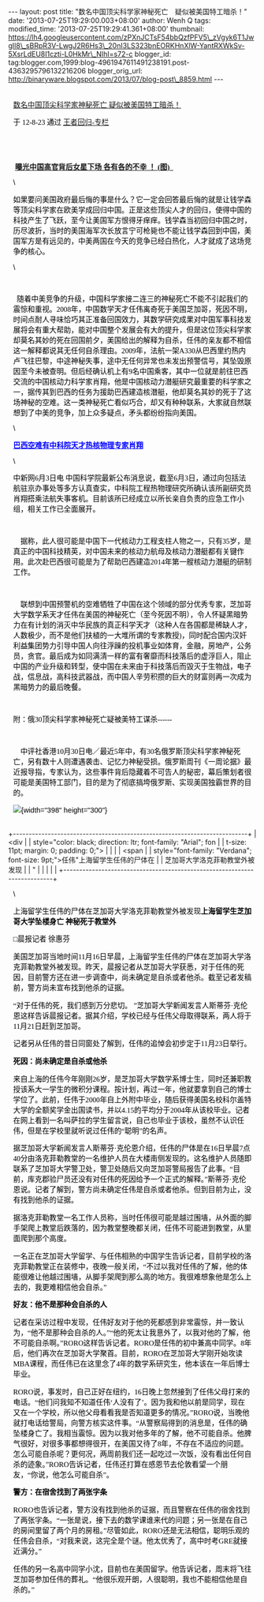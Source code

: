 --- layout: post title:
"数名中国顶尖科学家神秘死亡　疑似被美国特工暗杀！" date:
'2013-07-25T19:29:00.003+08:00' author: Wenh Q tags: modified\_time:
'2013-07-25T19:29:41.361+08:00' thumbnail:
https://lh4.googleusercontent.com/zPXnJCTsF54bbQzfPFV5\_zVgyk6T1JwgIl8\_sBRpR3V-LwgJ2R6Hs3\_20nI3LS323bnEORKHnXlW-YantRXWkSv-5XsrLdEU8I1czti-L0HkMr\_NIhI=s72-c
blogger\_id:
tag:blogger.com,1999:blog-4961947611491238191.post-4363295796132216206
blogger\_orig\_url:
http://binaryware.blogspot.com/2013/07/blog-post\_8859.html ---
<div
style="color: black; direction: ltr; font-family: &quot;Arial&quot;; font-size: 11pt; margin-bottom: 0; margin-left: 7.5pt; margin-right: 7.5pt; margin-top: 0; padding: 0;">

<span
style="color: #0000ee; font-family: &quot;Verdana&quot;; text-decoration: underline;">[\
数名中国顶尖科学家神秘死亡
疑似被美国特工暗杀！](http://blog.china.com/u/060604/863/201208/10072767.html)</span>

</div>

<div
style="color: black; direction: ltr; font-family: &quot;Arial&quot;; font-size: 11pt; margin-bottom: 0; margin-left: 7.5pt; margin-right: 7.5pt; margin-top: 0; padding-bottom: 8pt; padding-left: 0; padding-right: 0; padding-top: 0;">

<span style="font-family: &quot;Verdana&quot;;">于 12-8-23 通过
</span><span
style="color: #0000ee; font-family: &quot;Verdana&quot;; text-decoration: underline;">[王者回归-专栏](http://blog.china.com/u/060604/863/)</span>

</div>

<div
style="color: black; direction: ltr; font-family: &quot;Arial&quot;; font-size: 11pt; height: 11pt; margin-bottom: 0; margin-left: 7.5pt; margin-right: 7.5pt; margin-top: 0; padding: 0;">

<span
style="color: #0000ee; font-family: &quot;Verdana&quot;; text-decoration: underline;">[](http://blog.china.com/u/060604/863/)</span>

</div>

<div
style="color: black; direction: ltr; font-family: &quot;Arial&quot;; font-size: 11pt; margin-bottom: 0; margin-left: 7.5pt; margin-right: 7.5pt; margin-top: 0; padding: 0;">

<span style="font-family: &quot;Verdana&quot;;"> </span><span
style="color: #000066; font-family: &quot;Verdana&quot;; font-weight: bold; text-decoration: underline;">[曝光中国高官背后女星下场
各有各的不幸 ！ (图)  ](http://yqbaoliao.com/portal.php)</span>

</div>

<div
style="color: black; direction: ltr; font-family: &quot;Arial&quot;; font-size: 11pt; margin-bottom: 0; margin-left: 7.5pt; margin-right: 7.5pt; margin-top: 0; padding: 0;">

\

</div>

<div
style="color: black; direction: ltr; font-family: &quot;Arial&quot;; font-size: 11pt; margin-bottom: 0; margin-left: 7.5pt; margin-right: 7.5pt; margin-top: 0; padding: 0;">

<span
style="font-family: &quot;Verdana&quot;;">如果要问美国政府最后悔的事是什么？它一定会回答最后悔的就是让钱学森等顶尖科学家在欧美学成回归中国。正是这些顶尖人才的回归，使得中国的科技产生了飞跃，至今让美国军方恨得牙痒痒。钱学森当初回归中国之时，历尽波折，当时的美国海军次长放言宁可枪毙也不能让钱学森回到中国，美国军方是有远见的，中美两国在今天的竞争已经白热化，人才就成了这场竞争的核心。</span>

</div>

<div
style="color: black; direction: ltr; font-family: &quot;Arial&quot;; font-size: 11pt; margin-bottom: 0; margin-left: 7.5pt; margin-right: 7.5pt; margin-top: 0; padding: 0;">

\

</div>

<div
style="color: black; direction: ltr; font-family: &quot;Arial&quot;; font-size: 11pt; height: 11pt; margin-bottom: 0; margin-left: 7.5pt; margin-right: 7.5pt; margin-top: 0; padding: 0;">

<span style="font-family: &quot;Verdana&quot;;"></span>

</div>

<div
style="color: black; direction: ltr; font-family: &quot;Arial&quot;; font-size: 11pt; margin-bottom: 0; margin-left: 7.5pt; margin-right: 7.5pt; margin-top: 0; padding: 0;">

<span style="font-family: &quot;Verdana&quot;;"> 
随着中美竞争的升级，中国科学家接二连三的神秘死亡不能不引起我们的震惊和重视。2008年，中国数学天才任伟离奇死于美国芝加哥，死因不明，时间点耐人寻味恰巧其正准备回国效力，其数学研究成果对中国军事科技发展将会有重大帮助，能对中国整个发展会有大的提升，但是这位顶尖科学家却莫名其妙的死在回国前夕，美国给出的解释为自杀，任伟的亲友都不相信这一解释都说其无任何自杀理由。2009年，法航一架A330从巴西里约热内卢飞往巴黎，中途神秘失事，途中无任何异常也未发出预警信号，其坠毁原因至今未被查明。但后经确认机上有9名中国乘客，其中一位就是前往巴西交流的中国核动力科学家肖翔，他是中国核动力潜艇研究最重要的科学家之一，据传其到巴西的任务为援助巴西建造核潜艇，他却莫名其妙的死于了这场神秘的空难。这一类神秘死亡看似巧合，却又有种种联系，大家就自然联想到了中美的竞争，加上众多疑点，矛头都纷纷指向美国。</span>

</div>

<div
style="color: black; direction: ltr; font-family: &quot;Arial&quot;; font-size: 11pt; margin-bottom: 0; margin-left: 7.5pt; margin-right: 7.5pt; margin-top: 0; padding: 0;">

\

</div>

<div
style="color: black; direction: ltr; font-family: &quot;Arial&quot;; font-size: 11pt; margin-bottom: 0; margin-left: 7.5pt; margin-right: 7.5pt; margin-top: 0; padding: 0;">

<span
style="color: blue; font-family: &quot;Verdana&quot;; font-weight: bold; text-decoration: underline;">巴西空难有中科院天才热核物理专家肖翔</span>

</div>

<div
style="color: black; direction: ltr; font-family: &quot;Arial&quot;; font-size: 11pt; margin-bottom: 0; margin-left: 7.5pt; margin-right: 7.5pt; margin-top: 0; padding: 0;">

\

</div>

<div
style="color: black; direction: ltr; font-family: &quot;Arial&quot;; font-size: 11pt; margin-bottom: 0; margin-left: 7.5pt; margin-right: 7.5pt; margin-top: 0; padding: 0;">

<span style="font-family: &quot;Verdana&quot;;">中新网6月3日电
中国科学院最新公布消息说，截至6月3日，通过向包括法航驻京办事处等多方认真查实，中科院工程热物理研究所确认该所副研究员肖翔搭乘法航失事客机。目前该所已经成立以所长亲自负责的应急工作小组，相关工作已全面展开。 </span>

</div>

<div
style="color: black; direction: ltr; font-family: &quot;Arial&quot;; font-size: 11pt; height: 11pt; margin-bottom: 0; margin-left: 7.5pt; margin-right: 7.5pt; margin-top: 0; padding: 0;">

<span style="font-family: &quot;Verdana&quot;;"></span>

</div>

<div
style="color: black; direction: ltr; font-family: &quot;Arial&quot;; font-size: 11pt; margin-bottom: 0; margin-left: 7.5pt; margin-right: 7.5pt; margin-top: 0; padding: 0;">

<span style="font-family: &quot;Verdana&quot;;">   
据称，此人很可能是中国下一代核动力工程支柱人物之一，只有35岁，是真正的中国科技精英，对中国未来的核动力航母及核动力潜艇都有关键作用。此次赴巴西很可能是为了帮助巴西建造2014年第一艘核动力潜艇的研制工作。 </span>

</div>

<div
style="color: black; direction: ltr; font-family: &quot;Arial&quot;; font-size: 11pt; height: 11pt; margin-bottom: 0; margin-left: 7.5pt; margin-right: 7.5pt; margin-top: 0; padding: 0;">

<span style="font-family: &quot;Verdana&quot;;"></span>

</div>

<div
style="color: black; direction: ltr; font-family: &quot;Arial&quot;; font-size: 11pt; margin-bottom: 0; margin-left: 7.5pt; margin-right: 7.5pt; margin-top: 0; padding: 0;">

<span style="font-family: &quot;Verdana&quot;;">   
联想到中国预警机的空难牺牲了中国在这个领域的部分优秀专家，芝加哥大学数学系天才任伟在美国的神秘死亡（至今死因不明），令人怀疑黑暗势力在有计划的消灭中华民族的真正科学天才（这种人在各国都是稀缺人才，人数极少，而不是他们扶植的一大堆所谓的专家教授)，同时配合国内汉奸利益集团势力引导中国人向往浮躁的投机事业如体育，金融，房地产，公务员，贪官。最后成为如同满清一样的富有奢靡而科技落后的虚浮巨人，阻止中国的产业升级和转型，使中国在未来由于科技落后而毁灭于生物战，电子战，信息战，高科技武器战，而中国人辛劳积攒的巨大的财富则再一次成为黑暗势力的最后晚餐。</span>

</div>

<div
style="color: black; direction: ltr; font-family: &quot;Arial&quot;; font-size: 11pt; height: 11pt; margin-bottom: 0; margin-left: 7.5pt; margin-right: 7.5pt; margin-top: 0; padding: 0;">

<span style="font-family: &quot;Verdana&quot;;"></span>

</div>

<div
style="color: black; direction: ltr; font-family: &quot;Arial&quot;; font-size: 11pt; margin-bottom: 0; margin-left: 7.5pt; margin-right: 7.5pt; margin-top: 0; padding: 0;">

<span
style="font-family: &quot;Verdana&quot;;">附：俄30顶尖科学家神秘死亡疑被美特工谋杀------</span>

</div>

<div
style="color: black; direction: ltr; font-family: &quot;Arial&quot;; font-size: 11pt; height: 11pt; margin-bottom: 0; margin-left: 7.5pt; margin-right: 7.5pt; margin-top: 0; padding: 0;">

<span style="font-family: &quot;Verdana&quot;;"></span>

</div>

<div
style="color: black; direction: ltr; font-family: &quot;Arial&quot;; font-size: 11pt; margin-bottom: 0; margin-left: 7.5pt; margin-right: 7.5pt; margin-top: 0; padding: 0;">

<span style="font-family: &quot;Verdana&quot;;">   
中评社香港10月30日电／最近5年中，有30名俄罗斯顶尖科学家神秘死亡，另有数十人则遭遇袭击、记忆力神秘受损。俄罗斯周刊《一周论据》最近报导指，专家认为，这些事件背后隐藏着不可告人的秘密，幕后策划者很可能是美国特工部门，目的是为了彻底搞垮俄罗斯、实现美国独霸世界的目的。</span>

</div>

<div
style="color: black; direction: ltr; font-family: &quot;Arial&quot;; font-size: 11pt; margin-bottom: 0; margin-left: 7.5pt; margin-right: 7.5pt; margin-top: 0; padding: 0;">

![](https://lh4.googleusercontent.com/zPXnJCTsF54bbQzfPFV5_zVgyk6T1JwgIl8_sBRpR3V-LwgJ2R6Hs3_20nI3LS323bnEORKHnXlW-YantRXWkSv-5XsrLdEU8I1czti-L0HkMr_NIhI){width="398"
height="300"}

</div>

[](https://www.blogger.com/blogger.g?blogID=4961947611491238191#)[](https://www.blogger.com/blogger.g?blogID=4961947611491238191#)\
+--------------------------------------------------------------------------+
| <div                                                                     |
| style="color: black; direction: ltr; font-family: &quot;Arial&quot;; fon |
| t-size: 11pt; margin: 0; padding: 0;">                                   |
|                                                                          |
| <span                                                                    |
| style="font-family: &quot;Verdana&quot;; font-size: 9pt;">任伟"上海留学生任伟的尸体在 |
| 芝加哥大学洛克菲勒教堂外被发现                                           |
| "</span>                                                                 |
|                                                                          |
| </div>                                                                   |
+--------------------------------------------------------------------------+

<div
style="color: black; direction: ltr; font-family: &quot;Arial&quot;; font-size: 11pt; margin-bottom: 0; margin-left: 7.5pt; margin-right: 7.5pt; margin-top: 0; padding: 0;">

\

</div>

<div
style="color: black; direction: ltr; font-family: &quot;Arial&quot;; font-size: 11pt; margin-bottom: 0; margin-left: 7.5pt; margin-right: 7.5pt; margin-top: 0; padding: 0;">

<span
style="font-family: &quot;Verdana&quot;;">上海留学生任伟的尸体在芝加哥大学洛克菲勒教堂外被发现</span><span
style="font-family: &quot;Verdana&quot;; font-weight: bold;">上海留学生芝加哥大学坠楼身亡
神秘死于教堂外</span>

</div>

<div
style="color: black; direction: ltr; font-family: &quot;Arial&quot;; font-size: 11pt; margin-bottom: 0; margin-left: 7.5pt; margin-right: 7.5pt; margin-top: 0; padding: 0;">

<span style="font-family: &quot;Verdana&quot;;">□晨报记者 徐惠芬</span>

</div>

<div
style="color: black; direction: ltr; font-family: &quot;Arial&quot;; font-size: 11pt; margin-bottom: 0; margin-left: 7.5pt; margin-right: 7.5pt; margin-top: 0; padding: 0;">

<span
style="font-family: &quot;Verdana&quot;;">美国芝加哥当地时间11月16日早晨，上海留学生任伟的尸体在芝加哥大学洛克菲勒教堂外被发现。昨天，晨报记者从芝加哥大学获悉，对于任伟的死因，目前警方还在进一步调查中，尚未确定是自杀或者他杀。截至记者发稿前，警方尚未宣布找到他杀的证据。</span>

</div>

<div
style="color: black; direction: ltr; font-family: &quot;Arial&quot;; font-size: 11pt; margin-bottom: 0; margin-left: 7.5pt; margin-right: 7.5pt; margin-top: 0; padding: 0;">

<span
style="font-family: &quot;Verdana&quot;;">“对于任伟的死，我们感到万分悲切。
”芝加哥大学新闻发言人斯蒂芬·克伦恩这样告诉晨报记者。据其介绍，学校已经与任伟父母取得联系，两人将于11月21日赶到芝加哥。</span>

</div>

<div
style="color: black; direction: ltr; font-family: &quot;Arial&quot;; font-size: 11pt; margin-bottom: 0; margin-left: 7.5pt; margin-right: 7.5pt; margin-top: 0; padding: 0;">

<span
style="font-family: &quot;Verdana&quot;;">记者另从任伟的昔日同窗处了解到，任伟的追悼会初步定于11月23日举行。</span>

</div>

<div
style="color: black; direction: ltr; font-family: &quot;Arial&quot;; font-size: 11pt; margin-bottom: 0; margin-left: 7.5pt; margin-right: 7.5pt; margin-top: 0; padding: 0;">

<span
style="font-family: &quot;Verdana&quot;; font-weight: bold;">死因：尚未确定是自杀或他杀</span>

</div>

<div
style="color: black; direction: ltr; font-family: &quot;Arial&quot;; font-size: 11pt; margin-bottom: 0; margin-left: 7.5pt; margin-right: 7.5pt; margin-top: 0; padding: 0;">

<span
style="font-family: &quot;Verdana&quot;;">来自上海的任伟今年刚刚26岁，是芝加哥大学数学系博士生，同时还兼职教授该系大一学生的微积分课程。按计划，再过一年，他就要拿到自己的博士学位了。此前，任伟于2000年自上外附中毕业，随后获得美国名校科尔盖特大学的全额奖学金出国读书，并以4.15的平均分于2004年从该校毕业。记者在网上看到一名叫萨拉的学生留言说，自己也毕业于该校，虽然不认识任伟，但是在学校里就听说过任伟的“聪明”的名声。</span>

</div>

<div
style="color: black; direction: ltr; font-family: &quot;Arial&quot;; font-size: 11pt; margin-bottom: 0; margin-left: 7.5pt; margin-right: 7.5pt; margin-top: 0; padding: 0;">

<span
style="font-family: &quot;Verdana&quot;;">据芝加哥大学新闻发言人斯蒂芬·克伦恩介绍，任伟的尸体是在16日早晨7点40分由洛克菲勒教堂的一名维护人员在大楼南侧发现的。这名维护人员随即联系了芝加哥大学警卫处，警卫处随后又向芝加哥警局报告了此事。“目前，库克郡验尸员还没有对任伟的死因给予一个正式的解释。”斯蒂芬·克伦恩说。记者了解到，警方尚未确定任伟是自杀或者他杀。但到目前为止，没有找到他杀的证据。</span>

</div>

<div
style="color: black; direction: ltr; font-family: &quot;Arial&quot;; font-size: 11pt; margin-bottom: 0; margin-left: 7.5pt; margin-right: 7.5pt; margin-top: 0; padding: 0;">

<span
style="font-family: &quot;Verdana&quot;;">据洛克菲勒教堂一名工作人员称，当时任伟很可能是越过围墙，从外面的脚手架爬上教堂后跌落的，因为教堂整晚都关闭，任伟不可能进到教堂，从里面爬到那个高度。</span>

</div>

<div
style="color: black; direction: ltr; font-family: &quot;Arial&quot;; font-size: 11pt; margin-bottom: 0; margin-left: 7.5pt; margin-right: 7.5pt; margin-top: 0; padding: 0;">

<span
style="font-family: &quot;Verdana&quot;;">一名正在芝加哥大学留学、与任伟相熟的中国学生告诉记者，目前学校的洛克菲勒教堂正在装修中，夜晚一般关闭，“不过以我对任伟的了解，他的体能很难让他越过围墙，从脚手架爬到那么高的地方。我很难想象他是怎么上去的，我更难相信他会自杀。”</span>

</div>

<div
style="color: black; direction: ltr; font-family: &quot;Arial&quot;; font-size: 11pt; margin-bottom: 0; margin-left: 7.5pt; margin-right: 7.5pt; margin-top: 0; padding: 0;">

<span
style="font-family: &quot;Verdana&quot;; font-weight: bold;">好友：他不是那种会自杀的人</span>

</div>

<div
style="color: black; direction: ltr; font-family: &quot;Arial&quot;; font-size: 11pt; margin-bottom: 0; margin-left: 7.5pt; margin-right: 7.5pt; margin-top: 0; padding: 0;">

<span
style="font-family: &quot;Verdana&quot;;">记者在采访过程中发现，任伟好友对于他的死都感到非常震惊，并一致认为，“他不是那种会自杀的人。”“他的死太让我意外了，以我对他的了解，他不可能自杀啊。”RORO这样告诉记者。RORO是任伟的初中兼高中同学。8年后，他们再次在芝加哥大学聚首。目前，RORO在芝加哥大学刚开始攻读MBA课程，而任伟已在这里念了4年的数学系研究生，他本该在一年后博士毕业。</span>

</div>

<div
style="color: black; direction: ltr; font-family: &quot;Arial&quot;; font-size: 11pt; margin-bottom: 0; margin-left: 7.5pt; margin-right: 7.5pt; margin-top: 0; padding: 0;">

<span
style="font-family: &quot;Verdana&quot;;">RORO说，事发时，自己正好在纽约，16日晚上忽然接到了任伟父母打来的电话。“他们问我知不知道任伟‘人没有了’。因为我和他以前是同学，现在又在一个学校，所以他父母看看我是否知道更多的情况。”RORO说，当晚他就打电话给警局，向警方核实这件事。“从警察局得到的消息是，任伟的确坠楼身亡了。我相当震惊。因为以我对他多年的了解，他不可能自杀。他脾气很好，对很多事都想得很开，在美国又待了8年，不存在不适应的问题。怎么可能自杀呢？更何况，两周前我们还一起吃过一次饭，没有看出任何自杀的迹象。”RORO告诉记者，任伟还打算在感恩节去伦敦看望一个朋友，“你说，他怎么可能自杀”。</span>

</div>

<div
style="color: black; direction: ltr; font-family: &quot;Arial&quot;; font-size: 11pt; margin-bottom: 0; margin-left: 7.5pt; margin-right: 7.5pt; margin-top: 0; padding: 0;">

<span
style="font-family: &quot;Verdana&quot;; font-weight: bold;">警方：在宿舍找到了两张字条</span>

</div>

<div
style="color: black; direction: ltr; font-family: &quot;Arial&quot;; font-size: 11pt; margin-bottom: 0; margin-left: 7.5pt; margin-right: 7.5pt; margin-top: 0; padding: 0;">

<span
style="font-family: &quot;Verdana&quot;;">RORO也告诉记者，警方没有找到他杀的证据，而且警察在任伟的宿舍找到了两张字条。“一张是说，接下去的数学课谁来代的问题；另一张是在自己的房间里留了两个月的房租。”尽管如此，RORO还是无法相信，聪明乐观的任伟会自杀，“对我来说，这完全是个谜。他太优秀了，高中时考GRE就接近满分。”</span>

</div>

<div
style="color: black; direction: ltr; font-family: &quot;Arial&quot;; font-size: 11pt; margin-bottom: 0; margin-left: 7.5pt; margin-right: 7.5pt; margin-top: 0; padding: 0;">

<span
style="font-family: &quot;Verdana&quot;;">任伟的另一名高中同学小沈，目前也在美国留学。他告诉记者，周末将飞往芝加哥参加任伟的葬礼。“他很乐观开朗，人很聪明，我也不能相信他是自杀的。”</span>

</div>
